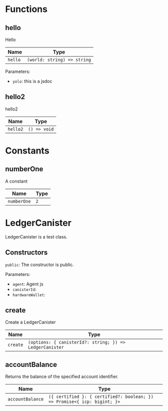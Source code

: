 # Functions

## hello

Hello

| Name | Type |
| ---------- | ---------- |
| `hello` | `(world: string) => string` |

Parameters:

* `yolo`: this is a jsdoc


## hello2

hello2

| Name | Type |
| ---------- | ---------- |
| `hello2` | `() => void` |


# Constants

## numberOne

A constant

| Name | Type |
| ---------- | ---------- |
| `numberOne` | `2` |


# LedgerCanister

LedgerCanister is a test class.

## Constructors

`public`: The constructor is public.

Parameters:

* `agent`: Agent js
* `canisterId`: 
* `hardwareWallet`: 


## create

Create a LedgerCanister

| Name | Type |
| ---------- | ---------- |
| `create` | `(options: { canisterId?: string; }) => LedgerCanister` |

## accountBalance

Returns the balance of the specified account identifier.

| Name | Type |
| ---------- | ---------- |
| `accountBalance` | `({ certified }: { certified?: boolean; }) => Promise<{ icp: bigint; }>` |

